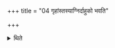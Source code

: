 +++
title = "04 गृहांस्तस्याग्निर्दाहुको भवति"

+++

<details><summary>थिते</summary>

4. Agni(-fire) (however), is likely to burn his house.
</details>
